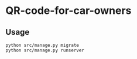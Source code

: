 # QR-code-for-car-owners
## Usage
```
python src/manage.py migrate
python src/manage.py runserver
```